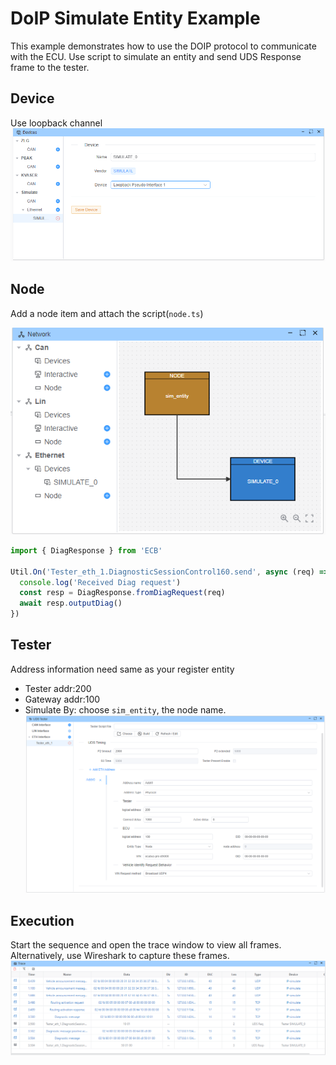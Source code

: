 # DoIP Simulate Entity Example

This example demonstrates how to use the DOIP protocol to communicate with the ECU. Use script to simulate an entity and send UDS Response frame to the tester.

## Device

Use loopback channel
![device](device.png)

## Node

Add a node item and attach the script(`node.ts`)

![alt text](image-1.png)

```typescript
import { DiagResponse } from 'ECB'

Util.On('Tester_eth_1.DiagnosticSessionControl160.send', async (req) => {
  console.log('Received Diag request')
  const resp = DiagResponse.fromDiagRequest(req)
  await resp.outputDiag()
})


```

## Tester

Address information need same as your register entity

- Tester addr:200
- Gateway addr:100
- Simulate By: choose `sim_entity`, the node name.
![alt text](image-2.png)




## Execution

Start the sequence and open the trace window to view all frames. Alternatively, use Wireshark to capture these frames.
![trace](image.png)

